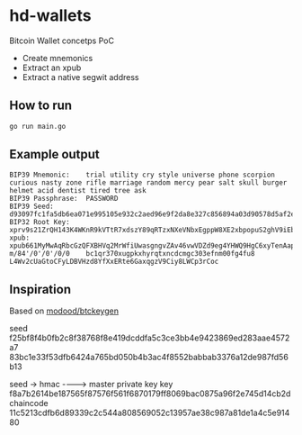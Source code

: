 # hd-wallets

Bitcoin Wallet concetps PoC

- Create mnemonics
- Extract an xpub
- Extract a native segwit address

## How to run

```bash
go run main.go
```

## Example output

```
BIP39 Mnemonic:    trial utility cry style universe phone scorpion curious nasty zone rifle marriage random mercy pear salt skull burger helmet acid dentist tired tree ask
BIP39 Passphrase:  PASSWORD
BIP39 Seed:        d93097fc1fa5db6ea071e995105e932c2aed96e9f2da8e327c856894a03d90578d5af2e6957c0f9d498f16cc02004ee2aa5465742fe0389f8051d678253d1c90
BIP32 Root Key:    xprv9s21ZrQH143K4WKnR9kVTtR7xdszY89qRTzxNXeVNbxEgppW8XE2xbpopuS2ghV9iEb5jgpYwp2BPNzznJEt4bn8RVYKxD5N9ieaFbBDDiW
xpub:              xpub661MyMwAqRbcGzQFXBHVq2MrWfiUwasgngvZAv46vwVDZd9eg4YHWQ9HgC6xyTenAapgXv86ywjXaBbMwdeEQm5RL7tSBPQXTBGQvU4JM69
m/84'/0'/0'/0/0    bc1qr370xugpkxhyrqtxncdcmgc303efnm00fg4fu8 L4Wv2cUaGtoCFyLDBVHzd8YfXxERte6GaxqgzV9Ciy8LWCp3rCoc
```

## Inspiration

Based on [modood/btckeygen](https://github.com/modood/btckeygen)






seed
  f25bf8f4b0fb2c8f38768f8e419dcddfa5c3ce3bb4e9423869ed283aae4572a7
  83bc1e33f53dfb6424a765bd050b4b3ac4f8552babbab3376a12de987fd56b13

seed -> hmac   ---->   master private key
key        f8a7b2614be187565f87576f561f6870179ff8069bac0875a96f2e745d14cb2d
chaincode  11c5213cdfb6d89339c2c544a808569052c13957ae38c987a81de1a4c5e91480
